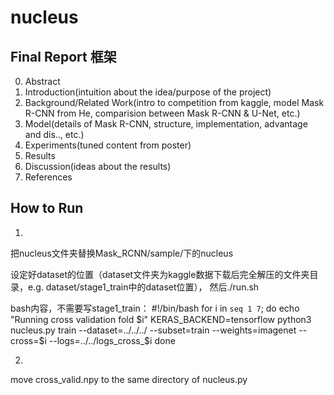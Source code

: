 # nucleus

## Final Report 框架
0. Abstract
1. Introduction(intuition about the idea/purpose of the project)
2. Background/Related Work(intro to competition from kaggle, model Mask R-CNN from He, comparision between Mask R-CNN & U-Net, etc.)
3. Model(details of Mask R-CNN, structure, implementation, advantage and dis.., etc.)
4. Experiments(tuned content from poster)
5. Results
6. Discussion(ideas about the results)
7. References

## How to Run
1. 

把nucleus文件夹替换Mask_RCNN/sample/下的nucleus

设定好dataset的位置（dataset文件夹为kaggle数据下载后完全解压的文件夹目录，e.g. dataset/stage1_train中的dataset位置），
然后./run.sh

bash内容，不需要写stage1_train：
#!/bin/bash
for i in `seq 1 7`;
do
    echo "Running cross validation fold $i"
    KERAS_BACKEND=tensorflow python3 nucleus.py train --dataset=../../../ --subset=train --weights=imagenet --cross=$i --logs=../../logs_cross_$i
done


2.

move cross_valid.npy to the same directory of nucleus.py
